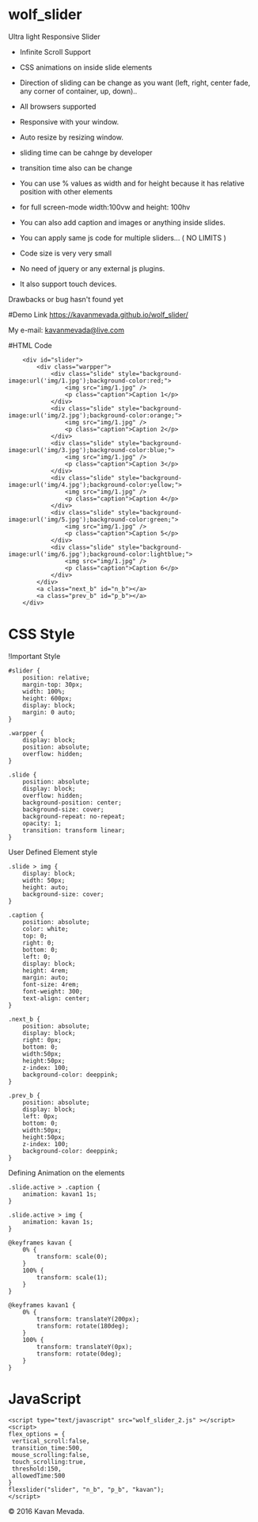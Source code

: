 # wolf_slider

Ultra light Responsive Slider

- Infinite Scroll Support
- CSS animations on inside slide elements
- Direction of sliding can be change as you want (left, right, center fade, any corner of container, up, down)..
- All browsers supported
- Responsive with your window.
- Auto resize by resizing window.
- sliding time can be cahnge by developer
- transition time also can be change
- You can use % values as width and for height because it has relative position with other elements
- for full screen-mode width:100vw and height: 100hv
- You can also add caption and images or anything inside slides.


- You can apply same js code for multiple sliders... ( NO LIMITS )
- Code size is very very small
- No need of jquery or any external js plugins.
- It also support touch devices.


Drawbacks or bug hasn't found yet


#Demo
Link https://kavanmevada.github.io/wolf_slider/

My e-mail: kavanmevada@live.com


#HTML Code
```
	<div id="slider">
		<div class="warpper">
			<div class="slide" style="background-image:url('img/1.jpg');background-color:red;">
				<img src="img/1.jpg" />
				<p class="caption">Caption 1</p>
			</div>
			<div class="slide" style="background-image:url('img/2.jpg');background-color:orange;">
				<img src="img/1.jpg" />
				<p class="caption">Caption 2</p>
			</div>
			<div class="slide" style="background-image:url('img/3.jpg');background-color:blue;">
				<img src="img/1.jpg" />
				<p class="caption">Caption 3</p>
			</div>
			<div class="slide" style="background-image:url('img/4.jpg');background-color:yellow;">
				<img src="img/1.jpg" />
				<p class="caption">Caption 4</p>
			</div>
			<div class="slide" style="background-image:url('img/5.jpg');background-color:green;">
				<img src="img/1.jpg" />
				<p class="caption">Caption 5</p>
			</div>
			<div class="slide" style="background-image:url('img/6.jpg');background-color:lightblue;">
				<img src="img/1.jpg" />
				<p class="caption">Caption 6</p>
			</div>
		</div>
		<a class="next_b" id="n_b"></a>
		<a class="prev_b" id="p_b"></a>
	</div>
```

# CSS Style
!Important Style
```
#slider {
	position: relative;
	margin-top: 30px;
	width: 100%;
	height: 600px;
	display: block;
	margin: 0 auto;
}

.warpper {
	display: block;
	position: absolute;
	overflow: hidden;
}

.slide {
	position: absolute;
	display: block;
	overflow: hidden;
	background-position: center;
	background-size: cover;
	background-repeat: no-repeat;
	opacity: 1;
	transition: transform linear;
}
```
User Defined Element style
```
.slide > img {
	display: block;
	width: 50px;
	height: auto;
	background-size: cover;
}

.caption {
	position: absolute;
	color: white;
	top: 0;
	right: 0;
	bottom: 0;
	left: 0;
	display: block;
	height: 4rem;
	margin: auto;
	font-size: 4rem;
	font-weight: 300;
	text-align: center;
}
```
```
.next_b {
	position: absolute;
	display: block;
	right: 0px;
	bottom: 0;
	width:50px;
	height:50px;
	z-index: 100;
	background-color: deeppink;
}

.prev_b {
	position: absolute;
	display: block;
	left: 0px;
	bottom: 0;
	width:50px;
	height:50px;
	z-index: 100;
	background-color: deeppink;
}
```
Defining Animation on the elements

```
.slide.active > .caption {
	animation: kavan1 1s;
}

.slide.active > img {
	animation: kavan 1s;
}

@keyframes kavan {
	0% {
		transform: scale(0);
	}
	100% {
		transform: scale(1);
	}
}

@keyframes kavan1 {
	0% {
		transform: translateY(200px);
		transform: rotate(180deg);
	}
	100% {
		transform: translateY(0px);
		transform: rotate(0deg);
	}
}
```

# JavaScript
```
<script type="text/javascript" src="wolf_slider_2.js" ></script>
<script>
flex_options = {
 vertical_scroll:false,
 transition_time:500,
 mouse_scrolling:false,
 touch_scrolling:true,
 threshold:150,
 allowedTime:500
}
flexslider("slider", "n_b", "p_b", "kavan");
</script>
```

© 2016 Kavan Mevada.
